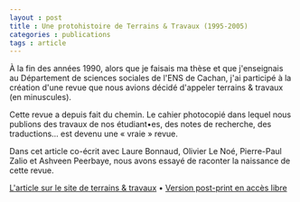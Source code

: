 ```yaml
---
layout : post
title : Une protohistoire de Terrains & Travaux (1995-2005)
categories : publications
tags : article
---
```


À la fin des années 1990, alors que je faisais ma thèse et que j'enseignais au Département de sciences sociales de l'ENS de Cachan, j'ai participé à la création d'une revue que nous avions décidé d'appeler terrains & travaux (en minuscules).

Cette revue a depuis fait du chemin. Le cahier photocopié dans lequel nous publions des travaux de nos étudiant•es, des notes de recherche, des traductions… est devenu une « vraie » revue.

Dans cet article co-écrit avec Laure Bonnaud, Olivier Le Noé, Pierre-Paul Zalio et Ashveen Peerbaye, nous avons essayé de raconter la naissance de cette revue.

[L'article sur le site de terrains & travaux](https://www.cairn.info/revue-terrains-et-travaux-2020-1-page-9.htm) • [Version post-print en accès libre](https://shs.hal.science/halshs-03952813)
